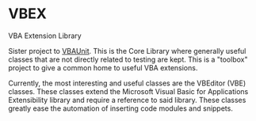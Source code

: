 VBEX
====

VBA Extension Library

Sister project to [VBAUnit](https://github.com/ckuhn203/VBAUnit). This is the Core Library where generally useful classes that are not directly related to testing are kept. This is a "toolbox" project to give a common home to useful VBA extensions. 

Currently, the most interesting and useful classes are the VBEditor (VBE) classes. These classes extend the Microsoft Visual Basic for Applications Extensibility library and require a reference to said library. These classes greatly ease the automation of inserting code modules and snippets.
